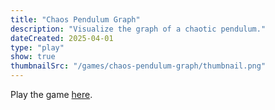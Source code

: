 ```yaml
---
title: "Chaos Pendulum Graph"
description: "Visualize the graph of a chaotic pendulum."
dateCreated: 2025-04-01
type: "play"
show: true
thumbnailSrc: "/games/chaos-pendulum-graph/thumbnail.png"
---
```


Play the game [here](/games/chaos-pendulum-graph/index.html).
